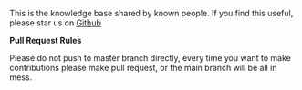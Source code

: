 This is the knowledge base shared by known people. If you find this useful, please star us on [Github](https://github.com/advpetc/Knowledge-Repo)

**Pull Request Rules**

Please do not push to master branch directly, every time you want to make contributions please make pull request, or the main branch will be all in mess.
